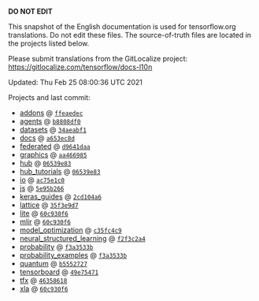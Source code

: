 __DO NOT EDIT__

This snapshot of the English documentation is used for tensorflow.org
translations. Do not edit these files. The source-of-truth files are located in
the projects listed below.

Please submit translations from the GitLocalize project: https://gitlocalize.com/tensorflow/docs-l10n

Updated: Thu Feb 25 08:00:36 UTC 2021

Projects and last commit:

- [addons](https://github.com/tensorflow/addons/tree/master/docs) @ <a href='https://github.com/tensorflow/addons/commit/ffeaedec774e40cd52d69e6fa837670669460e58'><code>ffeaedec</code></a>
- [agents](https://github.com/tensorflow/agents/tree/master/docs) @ <a href='https://github.com/tensorflow/agents/commit/b8808df080c340bf8663c6b2106eddd0c4d18841'><code>b8808df0</code></a>
- [datasets](https://github.com/tensorflow/datasets/tree/master/docs) @ <a href='https://github.com/tensorflow/datasets/commit/34aeabf177a0723d14a902e9cc9022e7a16ab6fc'><code>34aeabf1</code></a>
- [docs](https://github.com/tensorflow/docs/tree/master/site/en) @ <a href='https://github.com/tensorflow/docs/commit/a653ec8dfa286ec6cfaea91219503b77014a72c0'><code>a653ec8d</code></a>
- [federated](https://github.com/tensorflow/federated/tree/master/docs) @ <a href='https://github.com/tensorflow/federated/commit/d9641daafbaab1d2b6b6bf7f7429a1acb89dcb37'><code>d9641daa</code></a>
- [graphics](https://github.com/tensorflow/graphics/tree/master/tensorflow_graphics/g3doc) @ <a href='https://github.com/tensorflow/graphics/commit/aa4669853009b6146bb33770c7b9f89bdb73af33'><code>aa466985</code></a>
- [hub](https://github.com/tensorflow/hub/tree/master/docs) @ <a href='https://github.com/tensorflow/hub/commit/06539e8334c0f04a70c40d72a80ef5324325e0c9'><code>06539e83</code></a>
- [hub_tutorials](https://github.com/tensorflow/hub/tree/master/examples/colab) @ <a href='https://github.com/tensorflow/hub/commit/06539e8334c0f04a70c40d72a80ef5324325e0c9'><code>06539e83</code></a>
- [io](https://github.com/tensorflow/io/tree/master/docs) @ <a href='https://github.com/tensorflow/io/commit/ac75e1c0b0c89f5d25db48a3c6218ceeee0c1c6a'><code>ac75e1c0</code></a>
- [js](https://github.com/tensorflow/tfjs-website/tree/master/docs) @ <a href='https://github.com/tensorflow/tfjs-website/commit/5e95b266e410be177c2d76ea5ca491a1d27dae67'><code>5e95b266</code></a>
- [keras_guides](https://github.com/tensorflow/docs/tree/snapshot-keras/site/en/guide/keras) @ <a href='https://github.com/tensorflow/docs/commit/2cd104a6d38a07556c0e2125cb4e16c45c8bc332'><code>2cd104a6</code></a>
- [lattice](https://github.com/tensorflow/lattice/tree/master/docs) @ <a href='https://github.com/tensorflow/lattice/commit/35f3e9d7da7f90a700d7a903e1818e82965f245c'><code>35f3e9d7</code></a>
- [lite](https://github.com/tensorflow/tensorflow/tree/master/tensorflow/lite/g3doc) @ <a href='https://github.com/tensorflow/tensorflow/commit/60c930f6056756c886ad5984a59cb6f0871dcac8'><code>60c930f6</code></a>
- [mlir](https://github.com/tensorflow/tensorflow/tree/master/tensorflow/compiler/mlir/g3doc) @ <a href='https://github.com/tensorflow/tensorflow/commit/60c930f6056756c886ad5984a59cb6f0871dcac8'><code>60c930f6</code></a>
- [model_optimization](https://github.com/tensorflow/model-optimization/tree/master/tensorflow_model_optimization/g3doc) @ <a href='https://github.com/tensorflow/model-optimization/commit/c35fc4c9245ada8ee8c55ffa62f71e93abb3dbf6'><code>c35fc4c9</code></a>
- [neural_structured_learning](https://github.com/tensorflow/neural-structured-learning/tree/master/g3doc) @ <a href='https://github.com/tensorflow/neural-structured-learning/commit/f2f3c2a4a1830b96d34bda8988ea51247a931702'><code>f2f3c2a4</code></a>
- [probability](https://github.com/tensorflow/probability/tree/master/tensorflow_probability/g3doc) @ <a href='https://github.com/tensorflow/probability/commit/f3a3533b2d6480257bc0dec1ef6a2d29664daa1a'><code>f3a3533b</code></a>
- [probability_examples](https://github.com/tensorflow/probability/tree/master/tensorflow_probability/examples/jupyter_notebooks) @ <a href='https://github.com/tensorflow/probability/commit/f3a3533b2d6480257bc0dec1ef6a2d29664daa1a'><code>f3a3533b</code></a>
- [quantum](https://github.com/tensorflow/quantum/tree/master/docs) @ <a href='https://github.com/tensorflow/quantum/commit/b5552727e6791a06a67a5b88f2e363bf80c17b71'><code>b5552727</code></a>
- [tensorboard](https://github.com/tensorflow/tensorboard/tree/master/docs) @ <a href='https://github.com/tensorflow/tensorboard/commit/49e754710f5fa83608edcf8ddd98ba203ee8bb68'><code>49e75471</code></a>
- [tfx](https://github.com/tensorflow/tfx/tree/master/docs) @ <a href='https://github.com/tensorflow/tfx/commit/463586187bf0cdc1e7290f27bf5096d2f13f1593'><code>46358618</code></a>
- [xla](https://github.com/tensorflow/tensorflow/tree/master/tensorflow/compiler/xla/g3doc) @ <a href='https://github.com/tensorflow/tensorflow/commit/60c930f6056756c886ad5984a59cb6f0871dcac8'><code>60c930f6</code></a>

